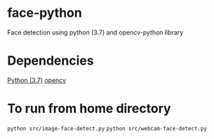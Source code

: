 # face-python
Face detection using python (3.7) and opencv-python library

# Dependencies

[Python (3.7)](https://www.python.org/downloads/release/python-379/)
[opencv](https://pypi.org/project/opencv-python/)

# To run from home directory

`python src/image-face-detect.py`
`python src/webcam-face-detect.py`
